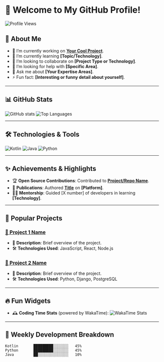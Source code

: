 # 👋 Welcome to My GitHub Profile!

![Profile Views](https://hits.seeyoufarm.com/api/count/incr/badge.svg?url=https://github.com/DaCodingBeast&count_bg=%2379C83D&title_bg=%23555555&icon=github.svg&icon_color=%23FFFFFF&title=Profile+Views&edge_flat=false)


## 🚀 About Me
- 🔭 I’m currently working on **[Your Cool Project](#)**.
- 🌱 I’m currently learning **[Topic/Technology]**.
- 👯 I’m looking to collaborate on **[Project Type or Technology]**.
- 🤔 I’m looking for help with **[Specific Area]**.
- 💬 Ask me about **[Your Expertise Areas]**.
- ⚡ Fun fact: **[Interesting or funny detail about yourself]**.

---

## 📊 GitHub Stats

![GitHub stats](https://github-readme-stats.vercel.app/api?username=DaCodingBeast&show_icons=true&theme=radical)
![Top Languages](https://github-readme-stats.vercel.app/api/top-langs/?username=DaCodingBeast&layout=compact&theme=radical)

---

## 🛠️ Technologies & Tools
![Kotlin](https://img.shields.io/badge/-Kotlin-0095D5?logo=kotlin&logoColor=white)
![Java](https://img.shields.io/badge/-Java-007396?logo=java&logoColor=white)
![Python](https://img.shields.io/badge/-Python-3776AB?logo=python&logoColor=white)

---

## ✨ Achievements & Highlights
- 🏆 **Open Source Contributions**: Contributed to **[Project/Repo Name](#)**.
- 📖 **Publications**: Authored **[Title](#)** on **[Platform]**.
- 👨‍🏫 **Mentorship**: Guided [X number] of developers in learning **[Technology]**.

---

## 🔗 Popular Projects

### [📂 Project 1 Name](https://github.com/DaCodingBeast/project1)
- 🚀 **Description**: Brief overview of the project.
- 🛠️ **Technologies Used**: JavaScript, React, Node.js

### [📂 Project 2 Name](https://github.com/DaCodingBeast/project2)
- 🚀 **Description**: Brief overview of the project.
- 🛠️ **Technologies Used**: Python, Django, PostgreSQL

---

## 🔥 Fun Widgets
- 🕰️ **Coding Time Stats** (powered by WakaTime):
![WakaTime Stats](https://github-readme-stats.vercel.app/api/wakatime?username=DaCodingBeast&theme=radical)

---

## 📅 Weekly Development Breakdown
```text
Kotlin       █████████░░░░░░░   45%
Python       █████████░░░░░░░   45%
Java         ██░░░░░░░░░░░░░░   10%
